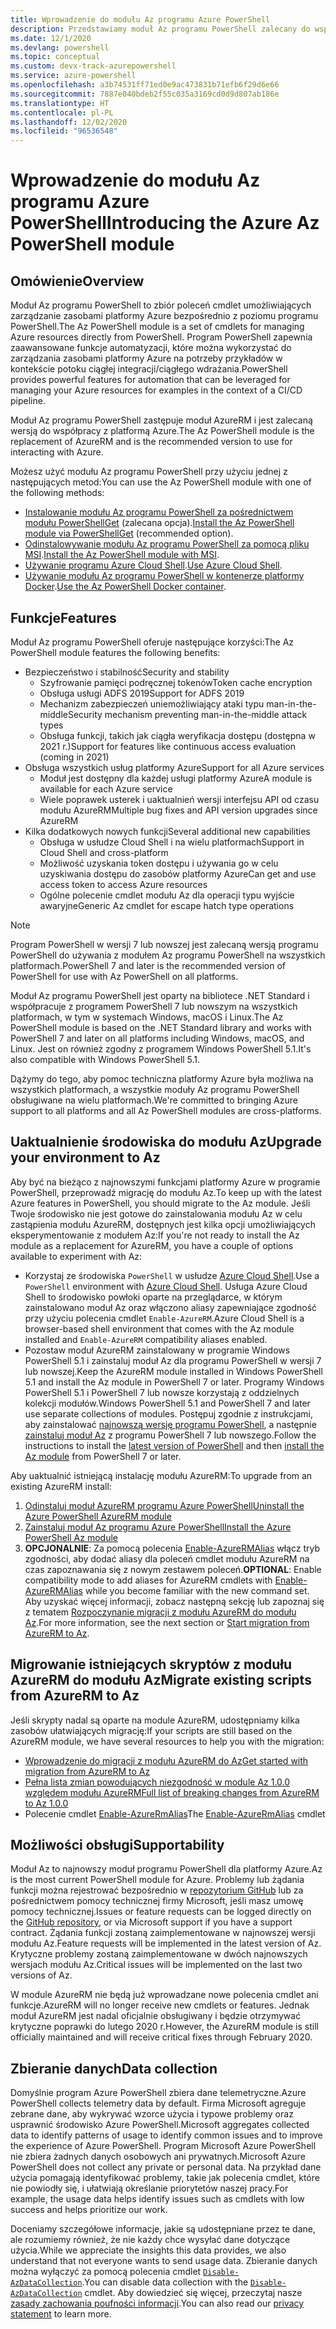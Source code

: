 ```yaml
---
title: Wprowadzenie do modułu Az programu Azure PowerShell
description: Przedstawiamy moduł Az programu PowerShell zalecany do współpracy z platformą Azure i zastąpienia modułu AzureRM programu PowerShell.
ms.date: 12/1/2020
ms.devlang: powershell
ms.topic: conceptual
ms.custom: devx-track-azurepowershell
ms.service: azure-powershell
ms.openlocfilehash: a3b74531ff71ed0e9ac473831b71efb6f29d6e66
ms.sourcegitcommit: 7887e040bdeb2f55c035a3169cd0d9d807ab186e
ms.translationtype: HT
ms.contentlocale: pl-PL
ms.lasthandoff: 12/02/2020
ms.locfileid: "96536548"
---
```

# <a name="introducing-the-azure-az-powershell-module"></a><span data-ttu-id="d5f04-103">Wprowadzenie do modułu Az programu Azure PowerShell</span><span class="sxs-lookup"><span data-stu-id="d5f04-103">Introducing the Azure Az PowerShell module</span></span>

## <a name="overview"></a><span data-ttu-id="d5f04-104">Omówienie</span><span class="sxs-lookup"><span data-stu-id="d5f04-104">Overview</span></span>

<span data-ttu-id="d5f04-105">Moduł Az programu PowerShell to zbiór poleceń cmdlet umożliwiających zarządzanie zasobami platformy Azure bezpośrednio z poziomu programu PowerShell.</span><span class="sxs-lookup"><span data-stu-id="d5f04-105">The Az PowerShell module is a set of cmdlets for managing Azure resources directly from PowerShell.</span></span> <span data-ttu-id="d5f04-106">Program PowerShell zapewnia zaawansowane funkcje automatyzacji, które można wykorzystać do zarządzania zasobami platformy Azure na potrzeby przykładów w kontekście potoku ciągłej integracji/ciągłego wdrażania.</span><span class="sxs-lookup"><span data-stu-id="d5f04-106">PowerShell provides powerful features for automation that can be leveraged for managing your Azure resources for examples in the context of a CI/CD pipeline.</span></span>

<span data-ttu-id="d5f04-107">Moduł Az programu PowerShell zastępuje moduł AzureRM i jest zalecaną wersją do współpracy z platformą Azure.</span><span class="sxs-lookup"><span data-stu-id="d5f04-107">The Az PowerShell module is the replacement of AzureRM and is the recommended version to use for interacting with Azure.</span></span>

<span data-ttu-id="d5f04-108">Możesz użyć modułu Az programu PowerShell przy użyciu jednej z następujących metod:</span><span class="sxs-lookup"><span data-stu-id="d5f04-108">You can use the Az PowerShell module with one of the following methods:</span></span>

* <span data-ttu-id="d5f04-109">[Instalowanie modułu Az programu PowerShell za pośrednictwem modułu PowerShellGet](install-az-ps.md) (zalecana opcja).</span><span class="sxs-lookup"><span data-stu-id="d5f04-109">[Install the Az PowerShell module via PowerShellGet](install-az-ps.md) (recommended option).</span></span>
* <span data-ttu-id="d5f04-110">[Odinstalowywanie modułu Az programu PowerShell za pomocą pliku MSI](install-az-ps-msi.md).</span><span class="sxs-lookup"><span data-stu-id="d5f04-110">[Install the Az PowerShell module with MSI](install-az-ps-msi.md).</span></span>
* <span data-ttu-id="d5f04-111">[Używanie programu Azure Cloud Shell](/azure/cloud-shell/overview).</span><span class="sxs-lookup"><span data-stu-id="d5f04-111">[Use Azure Cloud Shell](/azure/cloud-shell/overview).</span></span>
* <span data-ttu-id="d5f04-112">[Używanie modułu Az programu PowerShell w kontenerze platformy Docker](azureps-in-docker.md).</span><span class="sxs-lookup"><span data-stu-id="d5f04-112">[Use the Az PowerShell Docker container](azureps-in-docker.md).</span></span>

## <a name="features"></a><span data-ttu-id="d5f04-113">Funkcje</span><span class="sxs-lookup"><span data-stu-id="d5f04-113">Features</span></span>

<span data-ttu-id="d5f04-114">Moduł Az programu PowerShell oferuje następujące korzyści:</span><span class="sxs-lookup"><span data-stu-id="d5f04-114">The Az PowerShell module features the following benefits:</span></span>

* <span data-ttu-id="d5f04-115">Bezpieczeństwo i stabilność</span><span class="sxs-lookup"><span data-stu-id="d5f04-115">Security and stability</span></span>
  * <span data-ttu-id="d5f04-116">Szyfrowanie pamięci podręcznej tokenów</span><span class="sxs-lookup"><span data-stu-id="d5f04-116">Token cache encryption</span></span>
  * <span data-ttu-id="d5f04-117">Obsługa usługi ADFS 2019</span><span class="sxs-lookup"><span data-stu-id="d5f04-117">Support for ADFS 2019</span></span>
  * <span data-ttu-id="d5f04-118">Mechanizm zabezpieczeń uniemożliwiający ataki typu man-in-the-middle</span><span class="sxs-lookup"><span data-stu-id="d5f04-118">Security mechanism preventing man-in-the-middle attack types</span></span>
  * <span data-ttu-id="d5f04-119">Obsługa funkcji, takich jak ciągła weryfikacja dostępu (dostępna w 2021 r.)</span><span class="sxs-lookup"><span data-stu-id="d5f04-119">Support for features like continuous access evaluation (coming in 2021)</span></span>
* <span data-ttu-id="d5f04-120">Obsługa wszystkich usług platformy Azure</span><span class="sxs-lookup"><span data-stu-id="d5f04-120">Support for all Azure services</span></span>
  * <span data-ttu-id="d5f04-121">Moduł jest dostępny dla każdej usługi platformy Azure</span><span class="sxs-lookup"><span data-stu-id="d5f04-121">A module is available for each Azure service</span></span>
  * <span data-ttu-id="d5f04-122">Wiele poprawek usterek i uaktualnień wersji interfejsu API od czasu modułu AzureRM</span><span class="sxs-lookup"><span data-stu-id="d5f04-122">Multiple bug fixes and API version upgrades since AzureRM</span></span>
* <span data-ttu-id="d5f04-123">Kilka dodatkowych nowych funkcji</span><span class="sxs-lookup"><span data-stu-id="d5f04-123">Several additional new capabilities</span></span>
  * <span data-ttu-id="d5f04-124">Obsługa w usłudze Cloud Shell i na wielu platformach</span><span class="sxs-lookup"><span data-stu-id="d5f04-124">Support in Cloud Shell and cross-platform</span></span>
  * <span data-ttu-id="d5f04-125">Możliwość uzyskania token dostępu i używania go w celu uzyskiwania dostępu do zasobów platformy Azure</span><span class="sxs-lookup"><span data-stu-id="d5f04-125">Can get and use access token to access Azure resources</span></span>
  * <span data-ttu-id="d5f04-126">Ogólne polecenie cmdlet modułu Az dla operacji typu wyjście awaryjne</span><span class="sxs-lookup"><span data-stu-id="d5f04-126">Generic Az cmdlet for escape hatch type operations</span></span>

> [!NOTE]
> <span data-ttu-id="d5f04-127">Program PowerShell w wersji 7 lub nowszej jest zalecaną wersją programu PowerShell do używania z modułem Az programu PowerShell na wszystkich platformach.</span><span class="sxs-lookup"><span data-stu-id="d5f04-127">PowerShell 7 and later is the recommended version of PowerShell for use with Az PowerShell on all platforms.</span></span>

<span data-ttu-id="d5f04-128">Moduł Az programu PowerShell jest oparty na bibliotece .NET Standard i współpracuje z programem PowerShell 7 lub nowszym na wszystkich platformach, w tym w systemach Windows, macOS i Linux.</span><span class="sxs-lookup"><span data-stu-id="d5f04-128">The Az PowerShell module is based on the .NET Standard library and works with PowerShell 7 and later on all platforms including Windows, macOS, and Linux.</span></span> <span data-ttu-id="d5f04-129">Jest on również zgodny z programem Windows PowerShell 5.1.</span><span class="sxs-lookup"><span data-stu-id="d5f04-129">It's also compatible with Windows PowerShell 5.1.</span></span>

<span data-ttu-id="d5f04-130">Dążymy do tego, aby pomoc techniczna platformy Azure była możliwa na wszystkich platformach, a wszystkie moduły Az programu PowerShell obsługiwane na wielu platformach.</span><span class="sxs-lookup"><span data-stu-id="d5f04-130">We're committed to bringing Azure support to all platforms and all Az PowerShell modules are cross-platforms.</span></span>

## <a name="upgrade-your-environment-to-az"></a><span data-ttu-id="d5f04-131">Uaktualnienie środowiska do modułu Az</span><span class="sxs-lookup"><span data-stu-id="d5f04-131">Upgrade your environment to Az</span></span>

<span data-ttu-id="d5f04-132">Aby być na bieżąco z najnowszymi funkcjami platformy Azure w programie PowerShell, przeprowadź migrację do modułu Az.</span><span class="sxs-lookup"><span data-stu-id="d5f04-132">To keep up with the latest Azure features in PowerShell, you should migrate to the Az module.</span></span> <span data-ttu-id="d5f04-133">Jeśli Twoje środowisko nie jest gotowe do zainstalowania modułu Az w celu zastąpienia modułu AzureRM, dostępnych jest kilka opcji umożliwiających eksperymentowanie z modułem Az:</span><span class="sxs-lookup"><span data-stu-id="d5f04-133">If you're not ready to install the Az module as a replacement for AzureRM, you have a couple of options available to experiment with Az:</span></span>

* <span data-ttu-id="d5f04-134">Korzystaj ze środowiska `PowerShell` w usłudze [Azure Cloud Shell](/azure/cloud-shell/overview).</span><span class="sxs-lookup"><span data-stu-id="d5f04-134">Use a `PowerShell` environment with [Azure Cloud Shell](/azure/cloud-shell/overview).</span></span> <span data-ttu-id="d5f04-135">Usługa Azure Cloud Shell to środowisko powłoki oparte na przeglądarce, w którym zainstalowano moduł Az oraz włączono aliasy zapewniające zgodność przy użyciu polecenia cmdlet `Enable-AzureRM`.</span><span class="sxs-lookup"><span data-stu-id="d5f04-135">Azure Cloud Shell is a browser-based shell environment that comes with the Az module installed and `Enable-AzureRM` compatibility aliases enabled.</span></span>
* <span data-ttu-id="d5f04-136">Pozostaw moduł AzureRM zainstalowany w programie Windows PowerShell 5.1 i zainstaluj moduł Az dla programu PowerShell w wersji 7 lub nowszej.</span><span class="sxs-lookup"><span data-stu-id="d5f04-136">Keep the AzureRM module installed in Windows PowerShell 5.1 and install the Az module in PowerShell 7 or later.</span></span> <span data-ttu-id="d5f04-137">Programy Windows PowerShell 5.1 i PowerShell 7 lub nowsze korzystają z oddzielnych kolekcji modułów.</span><span class="sxs-lookup"><span data-stu-id="d5f04-137">Windows PowerShell 5.1 and PowerShell 7 and later use separate collections of modules.</span></span> <span data-ttu-id="d5f04-138">Postępuj zgodnie z instrukcjami, aby zainstalować [najnowszą wersję programu PowerShell](/powershell/scripting/install/installing-powershell), a następnie [zainstaluj moduł Az](install-az-ps.md) z programu PowerShell 7 lub nowszego.</span><span class="sxs-lookup"><span data-stu-id="d5f04-138">Follow the instructions to install the [latest version of PowerShell](/powershell/scripting/install/installing-powershell) and then [install the Az module](install-az-ps.md) from PowerShell 7 or later.</span></span>

<span data-ttu-id="d5f04-139">Aby uaktualnić istniejącą instalację modułu AzureRM:</span><span class="sxs-lookup"><span data-stu-id="d5f04-139">To upgrade from an existing AzureRM install:</span></span>

1. [<span data-ttu-id="d5f04-140">Odinstaluj moduł AzureRM programu Azure PowerShell</span><span class="sxs-lookup"><span data-stu-id="d5f04-140">Uninstall the Azure PowerShell AzureRM module</span></span>](/powershell/azure/uninstall-az-ps#uninstall-the-azurerm-module)
1. [<span data-ttu-id="d5f04-141">Zainstaluj moduł Az programu Azure PowerShell</span><span class="sxs-lookup"><span data-stu-id="d5f04-141">Install the Azure PowerShell Az module</span></span>](install-az-ps.md)
1. <span data-ttu-id="d5f04-142">**OPCJONALNIE**: Za pomocą polecenia [Enable-AzureRMAlias](/powershell/module/az.accounts/enable-azurermalias) włącz tryb zgodności, aby dodać aliasy dla poleceń cmdlet modułu AzureRM na czas zapoznawania się z nowym zestawem poleceń.</span><span class="sxs-lookup"><span data-stu-id="d5f04-142">**OPTIONAL**: Enable compatibility mode to add aliases for AzureRM cmdlets with [Enable-AzureRMAlias](/powershell/module/az.accounts/enable-azurermalias) while you become familiar with the new command set.</span></span> <span data-ttu-id="d5f04-143">Aby uzyskać więcej informacji, zobacz następną sekcję lub zapoznaj się z tematem [Rozpoczynanie migracji z modułu AzureRM do modułu Az](migrate-from-azurerm-to-az.md).</span><span class="sxs-lookup"><span data-stu-id="d5f04-143">For more information, see the next section or [Start migration from AzureRM to Az](migrate-from-azurerm-to-az.md).</span></span>

## <a name="migrate-existing-scripts-from-azurerm-to-az"></a><span data-ttu-id="d5f04-144">Migrowanie istniejących skryptów z modułu AzureRM do modułu Az</span><span class="sxs-lookup"><span data-stu-id="d5f04-144">Migrate existing scripts from AzureRM to Az</span></span>

<span data-ttu-id="d5f04-145">Jeśli skrypty nadal są oparte na module AzureRM, udostępniamy kilka zasobów ułatwiających migrację:</span><span class="sxs-lookup"><span data-stu-id="d5f04-145">If your scripts are still based on the AzureRM module, we have several resources to help you with the migration:</span></span>

* [<span data-ttu-id="d5f04-146">Wprowadzenie do migracji z modułu AzureRM do Az</span><span class="sxs-lookup"><span data-stu-id="d5f04-146">Get started with migration from AzureRM to Az</span></span>](migrate-from-azurerm-to-az.md)
* [<span data-ttu-id="d5f04-147">Pełna lista zmian powodujących niezgodność w module Az 1.0.0 względem modułu AzureRM</span><span class="sxs-lookup"><span data-stu-id="d5f04-147">Full list of breaking changes from AzureRM to Az 1.0.0</span></span>](migrate-az-1.0.0.md)
* <span data-ttu-id="d5f04-148">Polecenie cmdlet [Enable-AzureRmAlias](/powershell/module/az.accounts/enable-azurermalias)</span><span class="sxs-lookup"><span data-stu-id="d5f04-148">The [Enable-AzureRmAlias](/powershell/module/az.accounts/enable-azurermalias) cmdlet</span></span>

## <a name="supportability"></a><span data-ttu-id="d5f04-149">Możliwości obsługi</span><span class="sxs-lookup"><span data-stu-id="d5f04-149">Supportability</span></span>

<span data-ttu-id="d5f04-150">Moduł Az to najnowszy moduł programu PowerShell dla platformy Azure.</span><span class="sxs-lookup"><span data-stu-id="d5f04-150">Az is the most current PowerShell module for Azure.</span></span> <span data-ttu-id="d5f04-151">Problemy lub żądania funkcji można rejestrować bezpośrednio w [repozytorium GitHub](https://github.com/Azure/azure-powershell) lub za pośrednictwem pomocy technicznej firmy Microsoft, jeśli masz umowę pomocy technicznej.</span><span class="sxs-lookup"><span data-stu-id="d5f04-151">Issues or feature requests can be logged directly on the [GitHub repository](https://github.com/Azure/azure-powershell), or via Microsoft support if you have a support contract.</span></span> <span data-ttu-id="d5f04-152">Żądania funkcji zostaną zaimplementowane w najnowszej wersji modułu Az.</span><span class="sxs-lookup"><span data-stu-id="d5f04-152">Feature requests will be implemented in the latest version of Az.</span></span> <span data-ttu-id="d5f04-153">Krytyczne problemy zostaną zaimplementowane w dwóch najnowszych wersjach modułu Az.</span><span class="sxs-lookup"><span data-stu-id="d5f04-153">Critical issues will be implemented on the last two versions of Az.</span></span>

<span data-ttu-id="d5f04-154">W module AzureRM nie będą już wprowadzane nowe polecenia cmdlet ani funkcje.</span><span class="sxs-lookup"><span data-stu-id="d5f04-154">AzureRM will no longer receive new cmdlets or features.</span></span> <span data-ttu-id="d5f04-155">Jednak moduł AzureRM jest nadal oficjalnie obsługiwany i będzie otrzymywać krytyczne poprawki do lutego 2020 r.</span><span class="sxs-lookup"><span data-stu-id="d5f04-155">However, the AzureRM module is still officially maintained and will receive critical fixes through February 2020.</span></span>

## <a name="data-collection"></a><span data-ttu-id="d5f04-156">Zbieranie danych</span><span class="sxs-lookup"><span data-stu-id="d5f04-156">Data collection</span></span>

<span data-ttu-id="d5f04-157">Domyślnie program Azure PowerShell zbiera dane telemetryczne.</span><span class="sxs-lookup"><span data-stu-id="d5f04-157">Azure PowerShell collects telemetry data by default.</span></span> <span data-ttu-id="d5f04-158">Firma Microsoft agreguje zebrane dane, aby wykrywać wzorce użycia i typowe problemy oraz usprawnić środowisko Azure PowerShell.</span><span class="sxs-lookup"><span data-stu-id="d5f04-158">Microsoft aggregates collected data to identify patterns of usage to identify common issues and to improve the experience of Azure PowerShell.</span></span>
<span data-ttu-id="d5f04-159">Program Microsoft Azure PowerShell nie zbiera żadnych danych osobowych ani prywatnych.</span><span class="sxs-lookup"><span data-stu-id="d5f04-159">Microsoft Azure PowerShell does not collect any private or personal data.</span></span> <span data-ttu-id="d5f04-160">Na przykład dane użycia pomagają identyfikować problemy, takie jak polecenia cmdlet, które nie powiodły się, i ułatwiają określanie priorytetów naszej pracy.</span><span class="sxs-lookup"><span data-stu-id="d5f04-160">For example, the usage data helps identify issues such as cmdlets with low success and helps prioritize our work.</span></span>

<span data-ttu-id="d5f04-161">Doceniamy szczegółowe informacje, jakie są udostępniane przez te dane, ale rozumiemy również, że nie każdy chce wysyłać dane dotyczące użycia.</span><span class="sxs-lookup"><span data-stu-id="d5f04-161">While we appreciate the insights this data provides, we also understand that not everyone wants to send usage data.</span></span> <span data-ttu-id="d5f04-162">Zbieranie danych można wyłączyć za pomocą polecenia cmdlet [`Disable-AzDataCollection`](/powershell/module/az.accounts/disable-azdatacollection).</span><span class="sxs-lookup"><span data-stu-id="d5f04-162">You can disable data collection with the [`Disable-AzDataCollection`](/powershell/module/az.accounts/disable-azdatacollection) cmdlet.</span></span> <span data-ttu-id="d5f04-163">Aby dowiedzieć się więcej, przeczytaj nasze [zasady zachowania poufności informacji](https://privacy.microsoft.com/privacystatement).</span><span class="sxs-lookup"><span data-stu-id="d5f04-163">You can also read our [privacy statement](https://privacy.microsoft.com/privacystatement) to learn more.</span></span>
